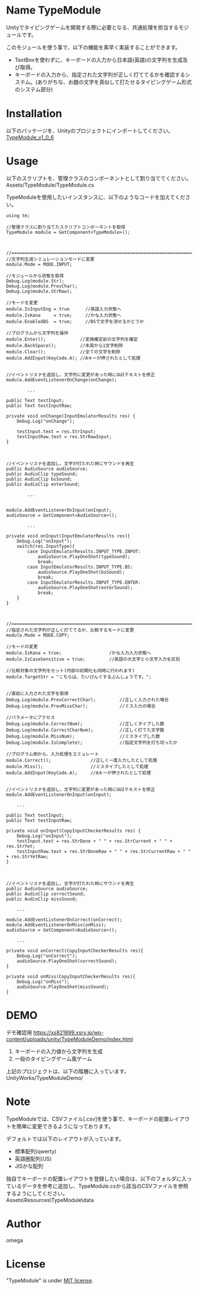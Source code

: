 # Name TypeModule
Unityでタイピングゲームを開発する際に必要となる、共通処理を担当するモジュールです。


このモジュールを使う事で、以下の機能を素早く実装することができます。  
* TextBoxを使わずに、キーボードの入力から日本語(英語)の文字列を生成及び取得。
* キーボードの入力から、指定された文字列が正しく打ててるかを確認するシステム。(ありがちな、お題の文字を真似して打たせるタイピングゲーム形式のシステム部分)
 
# Installation
以下のパッケージを、Unityのプロジェクトにインポートしてください。  
[TypeModule_v1_0_6](https://github.com/omega-m/TypeModule/releases/tag/TypeModule_v_1_0_6)
  
# Usage
以下のスクリプトを、管理クラスのコンポーネントとして割り当ててください。  
Assets/TypeModule/TypeModule.cs  

TypeModuleを使用したいインスタンスに、以下のようなコードを加えてください。
    
    using tm;
    
    //管理クラスに割り当てたスクリプトコンポーネントを取得
    TypeModule module = GetComponent<TypeModule>(); 
        


    //=======================================================================
    //文字列生成シミュレーションモードに変更
    module.Mode = MODE.INPUT;
    
    //モジュールから状態を取得
    Debug.Log(module.Str);
    Debug.Log(module.PrevChar);
    Debug.Log(module.StrRaw);
    
    //モードを変更
    module.IsInputEng = true      //英語入力状態へ
    module.IsKana     = true;     //かな入力状態へ
    module.EnabledBS  = true;     //BSで文字を消せるかどうか
    
    //プログラムから文字列を操作
    module.Enter();             //変換確定前の文字列を確定
    module.BackSpace();         //末尾から1文字削除
    module.Clear();             //全ての文字を削除
    module.AddInput(KeyCode.A); //Aキーが押されたとして処理


    //イベントリスナを追加し、文字列に変更があった時にGUIテキストを修正
    module.AddEventListenerOnChange(onChange);
    
            ...
    
    public Text testInput;
    public Text testInputRaw;
    
    private void onChange(InputEmulatorResults res) {
        Debug.Log("onChange");
        
        testInput.text = res.StrInput;
        testInputRaw.text = res.StrRawInput;
    }
    

    
    //イベントリスナを追加し、文字が打たれた時にサウンドを再生
    public AudioSource audioSource;
    public AudioClip typeSound;
    public AudioClip bsSound;
    public AudioClip enterSound;
    
            ...
    
    
    module.AddEventListenerOnInput(onInput);
    audioSource = GetComponent<AudioSource>();
    
            ...
    
    private void onInput(InputEmulatorResults res){
        Debug.Log("onInput");
        switch(res.InputType){
            case InputEmulatorResults.INPUT_TYPE.INPUT:
                audioSource.PlayOneShot(typeSound);
                break;
            case InputEmulatorResults.INPUT_TYPE.BS:
                audioSource.PlayOneShot(bsSound);
                break;
            case InputEmulatorResults.INPUT_TYPE.ENTER:
                audioSource.PlayOneShot(enterSound);
                break;
        }
    }
    

    
    //=======================================================================
    //指定された文字列が正しく打ててるか、比較するモードに変更
    module.Mode = MODE.COPY;
    
    //モードの変更
    module.IsKana = true;                  /かな入力入力状態へ
    module.IsCaseSensitive = true;         //英語の大文字と小文字入力を区別
    
    //比較対象の文字列をセット(内部の初期化も同時に行われます)
    module.TargetStr = "こちらは、たいぴんぐするぶんしょうです。";
    
    
    //直前に入力された文字を取得
    Debug.Log(module.PrevCorrectChar);         //正しく入力された場合
    Debug.Log(module.PrevMissChar);            //ミス入力の場合
    
    //パラメータにアクセス
    Debug.Log(module.CorrectNum);              //正しくタイプした数
    Debug.Log(module.CorrectCharNum);          //正しく打てた文字数
    Debug.Log(module.MissNum);                 //ミスタイプした数
    Debug.Log(module.IsComplete);              //指定文字列を打ち切ったか
         
    //プログラム側から、入力処理をエミュレート
    module.Correct();               //正しく一度入力したとして処理
    module.Miss();                  //ミスタイプしたとして処理
    module.AddInput(KeyCode.A);     //Aキーが押されたとして処理


    //イベントリスナを追加し、文字列に変更があった時にGUIテキストを修正
    module.AddEventListenerOnInput(onInput);
            
        ...
        
    public Text testInput;
    public Text testInputRaw;
    
    private void onInput(CopyInputCheckerResults res) {
        Debug.Log("onInput");
        testInput.text = res.StrDone + " " + res.StrCurrent + " " + res.StrYet;
        testInputRaw.text = res.StrDoneRaw + " " + res.StrCurrentRaw + " " + res.StrYetRaw;
    }
    

    
    //イベントリスナを追加し、文字が打たれた時にサウンドを再生
    public AudioSource audioSource;
    public AudioClip correctSound;
    public AudioClip missSound;
    
        ...
    
    module.AddEventListenerOnCorrect(onCorrect);
    module.AddEventListenerOnMiss(onMiss);
    audioSource = GetComponent<AudioSource>();
    
        ...
    
    private void onCorrect(CopyInputCheckerResults res){
        Debug.Log("onCorrect");
        audioSource.PlayOneShot(correctSound);
    }
    
    private void onMiss(CopyInputCheckerResults res){
        Debug.Log("onMiss");
        audioSource.PlayOneShot(missSound);
    }
    
# DEMO

デモ確認用
https://xs821899.xsrv.jp/wp-content/uploads/unity/TypeModuleDemo/index.html  

1. キーボードの入力値から文字列を生成  
2. 一般のタイピングゲーム風ゲーム  


上記のプロジェクトは、以下の階層に入っています。  
UnityWorks/TypeModuleDemo/

# Note

TypeModuleでは、CSVファイル[.csv]を使う事で、キーボードの配置レイアウトを簡単に変更できるようになっております。  

デフォルトでは以下のレイアウトが入っています。  
* 標準配列(qwerty)
* 英語圏配列(US)
* JISかな配列

独自でキーボードの配置レイアウトを登録したい場合は、以下のフォルダに入っているデータを参考に追加し、TypeModule.csから該当のCSVファイルを参照するようにしてください。  
Assets\Resources\TypeModule\data

# Author
omega
 
# License
"TypeModule" is under [MIT license](https://en.wikipedia.org/wiki/MIT_License).

